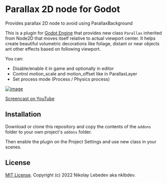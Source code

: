 # Parallax 2D node for Godot
Provides parallax 2D node to avoid using ParallaxBackground

This is a plugin for [Godot Engine](https://godotengine.org) that provides new class `Parallax` inherited from Node2D that moves itself relative to actual viewport center. It helps create beautiful volumetric decorations like foliage, distant or near objects ant other effects based on following viewport.

You can:
- Disable/enable it in game and optionally in editor
- Control motion_scale and motion_offset like in ParallaxLayer
- Set process mode (Process / Physics process)

[![image](https://user-images.githubusercontent.com/7024016/202920689-7782adb5-d22f-4873-bc6c-0c1dc5445a81.png)](https://user-images.githubusercontent.com/7024016/202920636-4e71b6a4-32e3-490f-ab75-32e63cfb4dca.png)

[Screencast on YouTube](https://youtu.be/kTPX_Etzy2Y)

## Installation

Download or clone this repository and copy the contents of the
`addons` folder to your own project's `addons` folder.

Then enable the plugin on the Project Settings and use new class in your scenes.

## License

[MIT License](LICENSE). Copyright (c) 2022 Nikolay Lebedev aka nklbdev.
